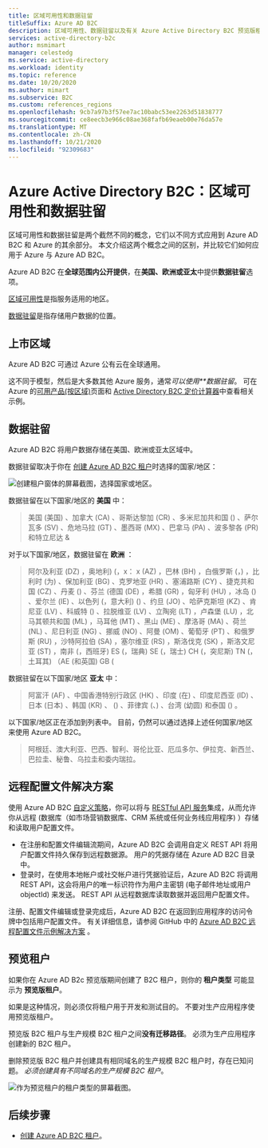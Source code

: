 ```yaml
---
title: 区域可用性和数据驻留
titleSuffix: Azure AD B2C
description: 区域可用性、数据驻留以及有关 Azure Active Directory B2C 预览版租户的信息。
services: active-directory-b2c
author: msmimart
manager: celestedg
ms.service: active-directory
ms.workload: identity
ms.topic: reference
ms.date: 10/20/2020
ms.author: mimart
ms.subservice: B2C
ms.custom: references_regions
ms.openlocfilehash: 9cb7a97b3f57ee7ac10babc53ee2263d51838777
ms.sourcegitcommit: ce8eecb3e966c08ae368fafb69eaeb00e76da57e
ms.translationtype: MT
ms.contentlocale: zh-CN
ms.lasthandoff: 10/21/2020
ms.locfileid: "92309683"
---
```

# <a name="azure-active-directory-b2c-region-availability--data-residency"></a>Azure Active Directory B2C：区域可用性和数据驻留

区域可用性和数据驻留是两个截然不同的概念，它们以不同方式应用到 Azure AD B2C 和 Azure 的其余部分。 本文介绍这两个概念之间的区别，并比较它们如何应用于 Azure 与 Azure AD B2C。

Azure AD B2C 在**全球范围内公开提供**，在**美国、欧洲或亚太**中提供**数据驻留**选项。

[区域可用性](#region-availability)是指服务适用的地区。

[数据驻留](#data-residency)是指存储用户数据的位置。

## <a name="region-availability"></a>上市区域

Azure AD B2C 可通过 Azure 公有云在全球通用。

这不同于模型，然后是大多数其他 Azure 服务，通常*可以使用**数据驻留*。 可在 Azure 的[可用产品(按区域)](https://azure.microsoft.com/regions/services/)页面和 [Active Directory B2C 定价计算器](https://azure.microsoft.com/pricing/details/active-directory-b2c/)中查看相关示例。

## <a name="data-residency"></a>数据驻留

Azure AD B2C 将用户数据存储在美国、欧洲或亚太区域中。

数据驻留取决于你在 [创建 Azure AD B2C 租户](tutorial-create-tenant.md)时选择的国家/地区：

![创建租户窗体的屏幕截图，选择国家或地区。](./media/data-residency/data-residency-b2c-tenant.png)

数据驻留在以下国家/地区的 **美国** 中：

> 美国 (美国) 、加拿大 (CA) 、哥斯达黎加 (CR) 、多米尼加共和国 () 、萨尔瓦多 (SV) 、危地马拉 (GT) 、墨西哥 (MX) 、巴拿马 (PA) 、波多黎各 (PR) 和特立尼达 &

对于以下国家/地区，数据驻留在 **欧洲** ：

> 阿尔及利亚 (DZ) ，奥地利)  (，x： x (AZ) ，巴林 (BH) ，白俄罗斯 (，) ，比利时 (为) 、保加利亚 (BG) 、克罗地亚 (HR) 、塞浦路斯 (CY) 、捷克共和国 (CZ) 、丹麦 () 、芬兰 (德国 (DE) ，希腊 (GR) ，匈牙利 (HU) ，冰岛 () 、爱尔兰 (IE) 、以色列 (，意大利)  () 、约旦 (JO) 、哈萨克斯坦 (KZ) 、肯尼亚 (LV) 、科威特 () 、拉脱维亚 (LV) 、立陶宛 (LT) ，卢森堡 (LU) ，北马其顿共和国 (ML) ，马耳他 (MT) 、黑山 (ME) 、摩洛哥 (MA) 、荷兰 (NL) 、尼日利亚 (NG) 、挪威 (NO) 、阿曼 (OM) 、葡萄牙 (PT) 、和俄罗斯 (RU) ，沙特阿拉伯 (SA) ，塞尔维亚 (RS) ，斯洛伐克 (SK) ，斯洛文尼亚 (ST) ，南非 (，西班牙) ES (，瑞典) SE (，瑞士) CH (，突尼斯) TN (，土耳其) （AE (和英国) GB (

数据驻留在以下国家/地区 **亚太** 中：

> 阿富汗 (AF) 、中国香港特别行政区 (HK) 、印度 (在) 、印度尼西亚 (ID) 、日本 (日本) 、韩国 (KR) 、 () 、菲律宾 (、) 、台湾 (幼圆) 和泰国 () 。

以下国家/地区正在添加到列表中。 目前，仍然可以通过选择上述任何国家/地区来使用 Azure AD B2C。

> 阿根廷、澳大利亚、巴西、智利、哥伦比亚、厄瓜多尔、伊拉克、新西兰、巴拉圭、秘鲁、乌拉圭和委内瑞拉。

## <a name="remote-profile-solution"></a>远程配置文件解决方案

使用 Azure AD B2C [自定义策略](custom-policy-overview.md)，你可以将与 [RESTful API 服务](custom-policy-rest-api-intro.md)集成，从而允许你从远程 (数据库（如市场营销数据库、CRM 系统或任何业务线应用程序) ）存储和读取用户配置文件。  
- 在注册和配置文件编辑流期间，Azure AD B2C 会调用自定义 REST API 将用户配置文件持久保存到远程数据源。 用户的凭据存储在 Azure AD B2C 目录中。 
- 登录时，在使用本地帐户或社交帐户进行凭据验证后，Azure AD B2C 将调用 REST API，这会将用户的唯一标识符作为用户主密钥 (电子邮件地址或用户 objectId) 来发送。 REST API 从远程数据库读取数据并返回用户配置文件。  

注册、配置文件编辑或登录完成后，Azure AD B2C 在返回到应用程序的访问令牌中包括用户配置文件。 有关详细信息，请参阅 GitHub 中的 [Azure AD B2C 远程配置文件示例解决方案](https://github.com/azure-ad-b2c/samples/tree/master/policies/remote-profile) 。

## <a name="preview-tenant"></a>预览租户

如果你在 Azure AD B2c 预览版期间创建了 B2C 租户，则你的 **租户类型** 可能显示为 **预览版租户**。

如果是这种情况，则必须仅将租户用于开发和测试目的。 不要对生产应用程序使用预览版租户。

预览版 B2C 租户与生产规模 B2C 租户之间**没有迁移路径**。 必须为生产应用程序创建新的 B2C 租户。

删除预览版 B2C 租户并创建具有相同域名的生产规模 B2C 租户时，存在已知问题。 *必须创建具有不同域名的生产规模 B2C 租户*。

![作为预览租户的租户类型的屏幕截图。](./media/data-residency/preview-b2c-tenant.png)

## <a name="next-steps"></a>后续步骤

- [创建 Azure AD B2C 租户](tutorial-create-tenant.md)。
